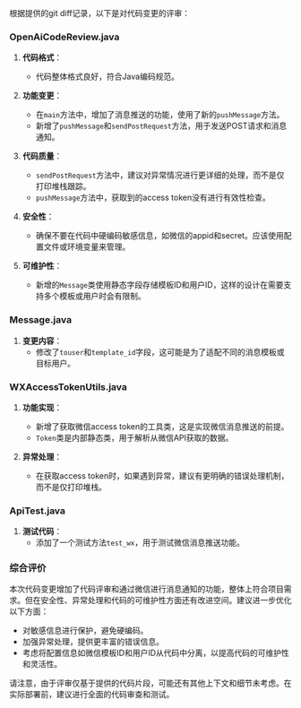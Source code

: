 根据提供的git diff记录，以下是对代码变更的评审：

### OpenAiCodeReview.java

1. **代码格式**：
   - 代码整体格式良好，符合Java编码规范。

2. **功能变更**：
   - 在`main`方法中，增加了消息推送的功能，使用了新的`pushMessage`方法。
   - 新增了`pushMessage`和`sendPostRequest`方法，用于发送POST请求和消息通知。

3. **代码质量**：
   - `sendPostRequest`方法中，建议对异常情况进行更详细的处理，而不是仅打印堆栈跟踪。
   - `pushMessage`方法中，获取到的access token没有进行有效性检查。

4. **安全性**：
   - 确保不要在代码中硬编码敏感信息，如微信的appid和secret。应该使用配置文件或环境变量来管理。

5. **可维护性**：
   - 新增的`Message`类使用静态字段存储模板ID和用户ID，这样的设计在需要支持多个模板或用户时会有限制。

### Message.java

1. **变更内容**：
   - 修改了`touser`和`template_id`字段，这可能是为了适配不同的消息模板或目标用户。

### WXAccessTokenUtils.java

1. **功能实现**：
   - 新增了获取微信access token的工具类，这是实现微信消息推送的前提。
   - `Token`类是内部静态类，用于解析从微信API获取的数据。

2. **异常处理**：
   - 在获取access token时，如果遇到异常，建议有更明确的错误处理机制，而不是仅打印堆栈。

### ApiTest.java

1. **测试代码**：
   - 添加了一个测试方法`test_wx`，用于测试微信消息推送功能。

### 综合评价

本次代码变更增加了代码评审和通过微信进行消息通知的功能，整体上符合项目需求。但在安全性、异常处理和代码的可维护性方面还有改进空间。建议进一步优化以下方面：

- 对敏感信息进行保护，避免硬编码。
- 加强异常处理，提供更丰富的错误信息。
- 考虑将配置信息如微信模板ID和用户ID从代码中分离，以提高代码的可维护性和灵活性。

请注意，由于评审仅基于提供的代码片段，可能还有其他上下文和细节未考虑。在实际部署前，建议进行全面的代码审查和测试。